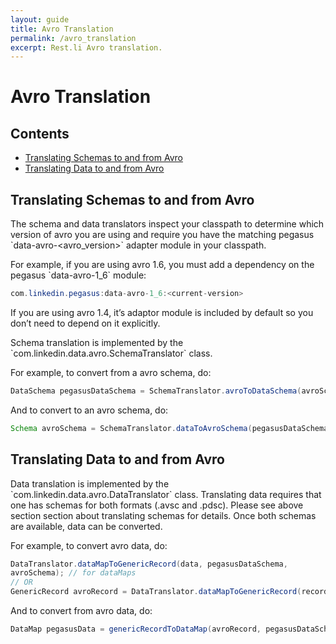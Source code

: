 ```yaml
---
layout: guide
title: Avro Translation
permalink: /avro_translation
excerpt: Rest.li Avro translation.
---
```


# Avro Translation

## Contents

-   [Translating Schemas to and from Avro](#translating_schemas_to_and_from_avro)
-   [Translating Data to and from Avro](#translating_data_to_and_from_avro)

## Translating Schemas to and from Avro

The schema and data translators inspect your classpath to determine
which version of avro you are using and require you have the matching
pegasus \`data-avro-<avro_version>\` adapter module in your classpath.

For example, if you are using avro 1.6, you must add a dependency on the
pegasus \`data-avro-1_6\` module:

```java
com.linkedin.pegasus:data-avro-1_6:<current-version>  
```

If you are using avro 1.4, it’s adaptor module is included by default so
you don’t need to depend on it explicitly.

Schema translation is implemented by the
\`com.linkedin.data.avro.SchemaTranslator\` class.

For example, to convert from a avro schema, do:

```java
DataSchema pegasusDataSchema = SchemaTranslator.avroToDataSchema(avroSchema, options);  
```

And to convert to an avro schema, do:

```java
Schema avroSchema = SchemaTranslator.dataToAvroSchema(pegasusDataSchema, options);  
```

## Translating Data to and from Avro

Data translation is implemented by the
\`com.linkedin.data.avro.DataTranslator\` class. Translating data
requires that one has schemas for both formats (.avsc and .pdsc). Please
see above section section about translating schemas for details. Once
both schemas are available, data can be converted.

For example, to convert avro data, do:

```java
DataTranslator.dataMapToGenericRecord(data, pegasusDataSchema,
avroSchema); // for dataMaps  
// OR  
GenericRecord avroRecord = DataTranslator.dataMapToGenericRecord(recordTemplate.data(), recordTemplate(), avroSchema); // for record templates  
```

And to convert from avro data, do:

```  java
DataMap pegasusData = genericRecordToDataMap(avroRecord, pegasusDataSchema, avroSchema);  
```

